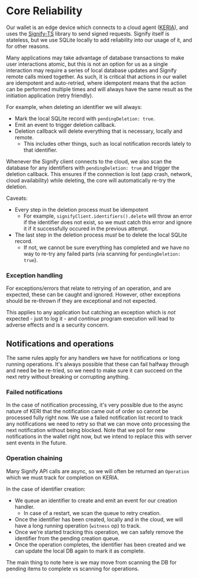 # Core Reliability

Our wallet is an edge device which connects to a cloud agent ([KERIA](https://github.com/WebOfTrust/keria)), and uses the [Signify-TS](https://github.com/WebOfTrust/signify-ts) library to send signed requests.
Signify itself is stateless, but we use SQLite locally to add reliability into our usage of it, and for other reasons.

Many applications may take advantage of database transactions to make user interactions atomic, but this is not an option for us as a single interaction may require a series of local database updates and Signify remote calls mixed together.
As such, it is critical that actions in our wallet are idempotent and auto-retried, where idempotent means that the action can be performed multiple times and will always have the same result as the initiation application (retry friendly).

For example, when deleting an identifier we will always:
- Mark the local SQLite record with `pendingDeletion: true`.
- Emit an event to trigger deletion callback.
- Deletion callback will delete everything that is necessary, locally and remote.
  - This includes other things, such as local notification records lately to that identifier.

Whenever the Signify client connects to the cloud, we also scan the database for any identifiers with `pendingDeletion: true` and trigger the deletion callback.
This ensures if the connection is lost (app crash, network, cloud availability) while deleting, the core will automatically re-try the deletion.

Caveats:
- Every step in the deletion process must be idempotent
  - For example, `signifyClient.identifiers().delete` will throw an error if the identifier does not exist, so we must catch this error and ignore it if it successfully occured in the previous attempt.
- The last step in the deletion process *must* be to delete the local SQLite record.
  - If not, we cannot be sure everything has completed and we have no way to re-try any failed parts (via scanning for `pendingDeletion: true`).

### Exception handling

For exceptions/errors that relate to retrying of an operation, and are expected, these can be caught and ignored.
However, other exceptions should be re-thrown if they are exceptional and not expected.

This applies to any application but catching an exception which is *not* expected - just to log it - and _continue_ program execution will lead to adverse effects and is a security concern.

## Notifications and operations

The same rules apply for any handlers we have for notifications or long running operations.
It's always possible that these can fail halfway through and need be be re-tried, so we need to make sure it can succeed on the next retry without breaking or corrupting anything.

### Failed notifications

In the case of notification processing, it's very possible due to the async nature of KERI that the notification came out of order so cannot be processed fully right now.
We use a failed notification list record to track any notifications we need to retry so that we can move onto processing the next notification without being blocked.
Note that we poll for new notifications in the wallet right now, but we intend to replace this with server sent events in the future.

### Operation chaining

Many Signify API calls are async, so we will often be returned an `Operation` which we must track for completion on KERIA.

In the case of identifier creation:
- We queue an identifier to create and emit an event for our creation handler.
  - In case of a restart, we scan the queue to retry creation.
- Once the identifier has been created, locally and in the cloud, we will have a long running operation (`witness` op) to track.
- Once we're started tracking this operation, we can safely remove the identifier from the pending creation queue.
- Once the operation completes, the identifier has been created and we can update the local DB again to mark it as complete.

The main thing to note here is we may move from scanning the DB for pending items to complete vs scanning for operations.
